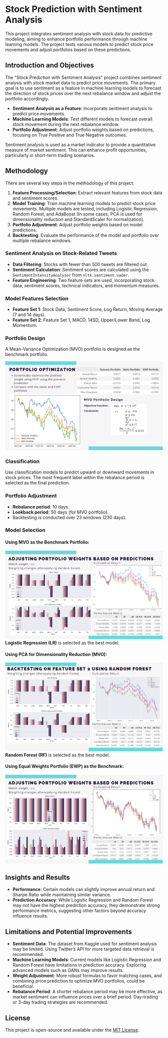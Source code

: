 # Stock Prediction with Sentiment Analysis
This project integrates sentiment analysis with stock data for predictive modeling, aiming to enhance portfolio performance through machine learning models. The project tests various models to predict stock price movements and adjust portfolios based on these predictions.

## Introduction and Objectives
The "Stock Prediction with Sentiment Analysis" project combines sentiment analysis with stock market data to predict price movements. The primary goal is to use sentiment as a feature in machine learning models to forecast the direction of stock prices over the next rebalance window and adjust the portfolio accordingly.

- **Sentiment Analysis as a Feature**: Incorporate sentiment analysis to predict price movements.
- **Machine Learning Models**: Test different models to forecast overall stock movement during the next rebalance window.
- **Portfolio Adjustment**: Adjust portfolio weights based on predictions, focusing on True Positive and True Negative outcomes.

Sentiment analysis is used as a market indicator to provide a quantitative measure of market sentiment. This can enhance profit opportunities, particularly in short-term trading scenarios.

## Methodology
There are several key steps in the methodology of this project:
1. **Feature Processing/Selection**: Extract relevant features from stock data and sentiment scores.
2. **Model Training**: Train machine learning models to predict stock price movements. Multiple models are tested, including Logistic Regression, Random Forest, and AdaBoost (In some cases, PCA is used for dimensionality reduction and StandardScaler for normalization).
3. **Portfolio Adjustment**: Adjust portfolio weights based on model predictions.
4. **Backtesting**: Evaluate the performance of the model and portfolio over multiple rebalance windows.

### Sentiment Analysis on Stock-Related Tweets
- **Data Filtering**: Stocks with fewer than 500 tweets are filtered out.
- **Sentiment Calculation**: Sentiment scores are calculated using the `SentimentIntensityAnalyzer` from `nltk.sentiment.vader`.
- **Feature Engineering**: Two feature sets are used, incorporating stock data, sentiment scores, technical indicators, and momentum measures.

### Model Features Selection
- **Feature Set 1**: Stock Data, Sentiment Score, Log Return, Moving Average (7 and 14 days).  
- **Feature Set 2**: Feature Set 1, MACD, 14SD, Upper/Lower Band, Log Momentum.

### Portfolio Design
A Mean-Variance Optimization (MVO) portfolio is designed as the benchmark portfolio.  

![portfolio-optimization](../../screenshots/stock-sentiment/portfolio-optimization.png)

### Classification
Use classification models to predict upward or downward movements in stock prices. The most frequent label within the rebalance period is selected as the final prediction.

### Portfolio Adjustment
- **Rebalance period**: 10 days.
- **Lookback period**: 50 days (for MVO portfolio).
- Backtesting is conducted over 23 windows (230 days).

### Model Selection
#### Using MVO as the Benchmark Portfolio:

![adjusting-portfolio-weight](../../screenshots/stock-sentiment/adjusting-portfolio-weight.png)  
**Logistic Regression (LR)** is selected as the best model.

#### Using PCA for Dimensionality Reduction (MVO): 

![adjusting-portfolio-weight-PCA](../../screenshots/stock-sentiment/adjusting-portfolio-weight-PCA.png)  
**Random Forest (RF)** is selected as the best model.

#### Using Equal Weights Portfolio (EWP) as the Benchmark:

![adjusting-portfolio-weight-EWP](../../screenshots/stock-sentiment/adjusting-portfolio-weight-EWP.png)

## Insights and Results
- **Performance**: Certain models can slightly improve annual return and Sharpe Ratio while maintaining similar variance.
- **Prediction Accuracy**: While Logistic Regression and Random Forest may not have the highest prediction accuracy, they demonstrate strong performance metrics, suggesting other factors beyond accuracy influence results.

## Limitations and Potential Improvements
- **Sentiment Data**: The dataset from Kaggle used for sentiment analysis may be limited. Using Twitter’s API for more targeted data retrieval is recommended.
- **Machine Learning Models**: Current models like Logistic Regression and Random Forest have limitations in prediction accuracy. Exploring advanced models such as GANs may improve results.
- **Weight Adjustment**: More robust formulas to favor matching cases, and combining price prediction to optimize MVO portfolios, could be beneficial.
- **Rebalance Period**: A shorter rebalance period may be more effective, as market sentiment can influence prices over a brief period. Day-trading or 3-day trading strategies are recommended.

## License
This project is open-source and available under the [MIT License](LICENSE).
